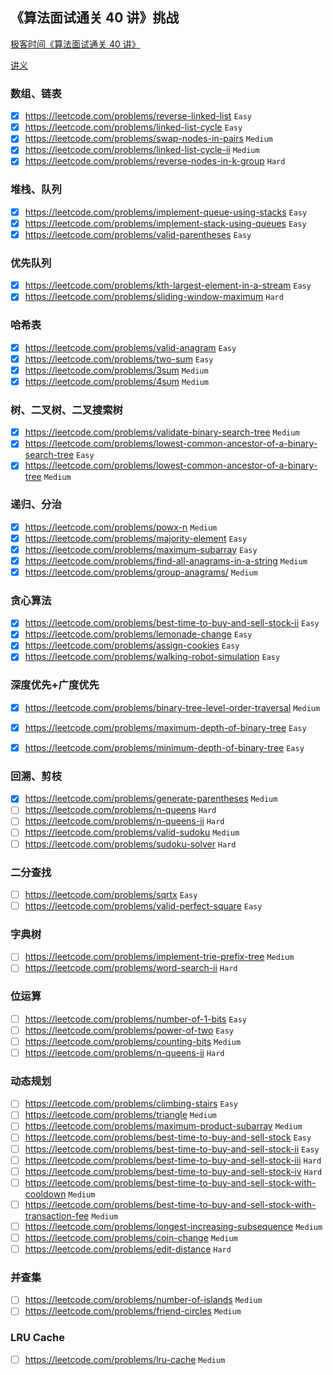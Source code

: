 ## 《算法面试通关 40 讲》挑战

[极客时间《算法面试通关 40 讲》](https://time.geekbang.org/course/intro/130)

[讲义](https://github.com/geektime-geekbang/algorithm-1)

### 数组、链表

- [x] https://leetcode.com/problems/reverse-linked-list `Easy`
- [x] https://leetcode.com/problems/linked-list-cycle `Easy`
- [x] https://leetcode.com/problems/swap-nodes-in-pairs `Medium`
- [x] https://leetcode.com/problems/linked-list-cycle-ii `Medium`
- [x] https://leetcode.com/problems/reverse-nodes-in-k-group `Hard`

### 堆栈、队列

- [x] https://leetcode.com/problems/implement-queue-using-stacks `Easy`
- [x] https://leetcode.com/problems/implement-stack-using-queues `Easy`
- [x] https://leetcode.com/problems/valid-parentheses `Easy`

### 优先队列

- [x] https://leetcode.com/problems/kth-largest-element-in-a-stream `Easy`
- [x] https://leetcode.com/problems/sliding-window-maximum `Hard`

### 哈希表

- [x] https://leetcode.com/problems/valid-anagram `Easy`
- [x] https://leetcode.com/problems/two-sum `Easy`
- [x] https://leetcode.com/problems/3sum `Medium`
- [x] https://leetcode.com/problems/4sum `Medium`

### 树、二叉树、二叉搜索树

- [x] https://leetcode.com/problems/validate-binary-search-tree `Medium`
- [x] https://leetcode.com/problems/lowest-common-ancestor-of-a-binary-search-tree `Easy`
- [x] https://leetcode.com/problems/lowest-common-ancestor-of-a-binary-tree `Medium`

### 递归、分治

- [x] https://leetcode.com/problems/powx-n `Medium`
- [x] https://leetcode.com/problems/majority-element `Easy`
- [x] https://leetcode.com/problems/maximum-subarray `Easy`
- [x] https://leetcode.com/problems/find-all-anagrams-in-a-string `Medium`
- [x] https://leetcode.com/problems/group-anagrams/ `Medium`

### 贪⼼算法

- [x] https://leetcode.com/problems/best-time-to-buy-and-sell-stock-ii `Easy`
- [x] https://leetcode.com/problems/lemonade-change `Easy`
- [x] https://leetcode.com/problems/assign-cookies `Easy`
- [x] https://leetcode.com/problems/walking-robot-simulation `Easy`

### 深度优先+广度优先

- [x] https://leetcode.com/problems/binary-tree-level-order-traversal `Medium`
- [x] https://leetcode.com/problems/maximum-depth-of-binary-tree `Easy`
- [x] https://leetcode.com/problems/minimum-depth-of-binary-tree `Easy`


### 回溯、剪枝

- [x] https://leetcode.com/problems/generate-parentheses `Medium`
- [ ] https://leetcode.com/problems/n-queens `Hard`
- [ ] https://leetcode.com/problems/n-queens-ii `Hard`
- [ ] https://leetcode.com/problems/valid-sudoku `Medium`
- [ ] https://leetcode.com/problems/sudoku-solver `Hard`

### ⼆分查找

- [ ] https://leetcode.com/problems/sqrtx `Easy`
- [ ] https://leetcode.com/problems/valid-perfect-square `Easy`

### 字典树

- [ ] https://leetcode.com/problems/implement-trie-prefix-tree `Medium`
- [ ] https://leetcode.com/problems/word-search-ii `Hard`

### 位运算

- [ ] https://leetcode.com/problems/number-of-1-bits `Easy`
- [ ] https://leetcode.com/problems/power-of-two `Easy`
- [ ] https://leetcode.com/problems/counting-bits `Medium`
- [ ] https://leetcode.com/problems/n-queens-ii `Hard`

### 动态规划

- [ ] https://leetcode.com/problems/climbing-stairs `Easy`
- [ ] https://leetcode.com/problems/triangle `Medium`
- [ ] https://leetcode.com/problems/maximum-product-subarray `Medium`
- [ ] https://leetcode.com/problems/best-time-to-buy-and-sell-stock `Easy`
- [ ] https://leetcode.com/problems/best-time-to-buy-and-sell-stock-ii `Easy`
- [ ] https://leetcode.com/problems/best-time-to-buy-and-sell-stock-iii `Hard`
- [ ] https://leetcode.com/problems/best-time-to-buy-and-sell-stock-iv `Hard`
- [ ] https://leetcode.com/problems/best-time-to-buy-and-sell-stock-with-cooldown `Medium`
- [ ] https://leetcode.com/problems/best-time-to-buy-and-sell-stock-with-transaction-fee `Medium`
- [ ] https://leetcode.com/problems/longest-increasing-subsequence `Medium`
- [ ] https://leetcode.com/problems/coin-change `Medium`
- [ ] https://leetcode.com/problems/edit-distance `Hard`

### 并查集

- [ ] https://leetcode.com/problems/number-of-islands `Medium`
- [ ] https://leetcode.com/problems/friend-circles `Medium`

### LRU Cache

- [ ] https://leetcode.com/problems/lru-cache `Medium`
